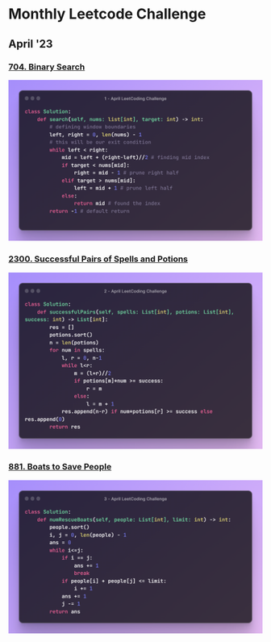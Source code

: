 # Monthly Leetcode Challenge

## April '23

### [704. Binary Search](https://leetcode.com/problems/binary-search/)
![April](april/binarySearch.png)

### [2300. Successful Pairs of Spells and Potions](https://leetcode.com/problems/successful-pairs-of-spells-and-potions/)
![April](april/successfulPairsOfSpellsAndPotions.png)

### [881. Boats to Save People](https://leetcode.com/problems/boats-to-save-people/)
![April](april/boatsToSavePeople.png)